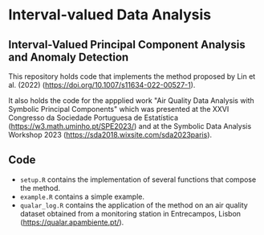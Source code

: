 # Interval-valued Data Analysis

## Interval-Valued Principal Component Analysis and Anomaly Detection

This repository holds code that implements the method proposed by Lin et al. (2022) (https://doi.org/10.1007/s11634-022-00527-1).

It also holds the code for the appplied work "Air Quality Data Analysis with Symbolic Principal Components" which was presented at the XXVI Congresso da Sociedade Portuguesa de Estatística (https://w3.math.uminho.pt/SPE2023/) and at the Symbolic Data Analysis Workshop 2023 (https://sda2018.wixsite.com/sda2023paris).

## Code

 - `setup.R` contains the implementation of several functions that compose the method.
 - `example.R` contains a simple example.
 - `qualar_log.R` contains the application of the method on an air quality dataset obtained from a monitoring station in Entrecampos, Lisbon (https://qualar.apambiente.pt/).
